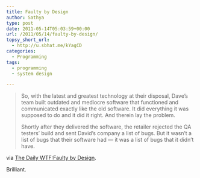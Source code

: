 ```yaml
---
title: Faulty by Design
author: Sathya
type: post
date: 2011-05-14T05:03:59+00:00
url: /2011/05/14/faulty-by-design/
topsy_short_url:
  - http://u.sbhat.me/kYagCD
categories:
  - Programming
tags:
  - programming
  - system design

---
```

> So, with the latest and greatest technology at their disposal, Dave&#8217;s team built outdated and mediocre software that functioned and communicated exactly like the old software. It did everything it was supposed to do and it did it right. And therein lay the problem.
> 
> Shortly after they delivered the software, the retailer rejected the QA testers&#8217; build and sent David&#8217;s company a list of bugs. But it wasn&#8217;t a list of bugs that their software had &#8212; it was a list of bugs that it didn&#8217;t have.

via [The Daily WTF:Faulty by Design][1].

Brilliant.

 [1]: http://u.sbhat.me/k3RQmO